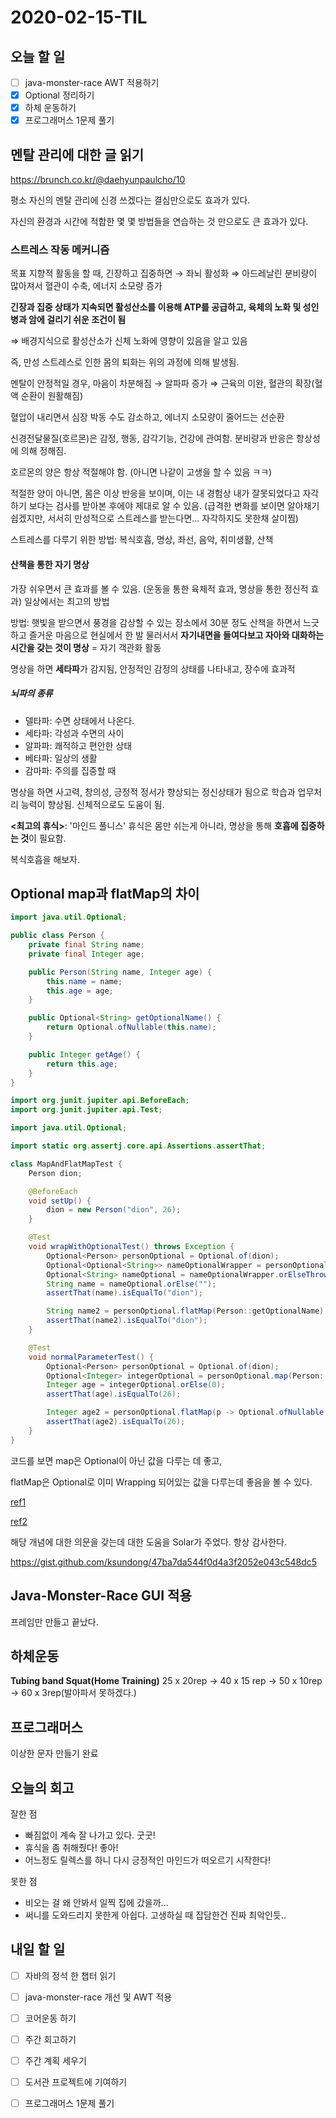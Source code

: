 # 2020-02-15-TIL

## 오늘 할 일

- [ ] java-monster-race AWT 적용하기
- [x] Optional 정리하기
- [x] 하체 운동하기
- [x] 프로그래머스 1문제 풀기

## 멘탈 관리에 대한 글 읽기

https://brunch.co.kr/@daehyunpaulcho/10

평소 자신의 멘탈 관리에 신경 쓰겠다는 결심만으로도 효과가 있다.

자신의 환경과 시간에 적합한 몇 몇 방법들을 연습하는 것 만으로도 큰 효과가 있다.

### 스트레스 작동 메커니즘

목표 지향적 활동을 할 때, 긴장하고 집중하면 → 좌뇌 활성화 ⇒ 아드레날린 분비량이 많아져서 혈관이 수축, 에너지 소모량 증가

**긴장과 집중 상태가 지속되면 활성산소를 이용해 ATP를 공급하고, 육체의 노화 및 성인병과 암에 걸리기 쉬운 조건이 됨**

⇒ 배경지식으로 활성산소가 신체 노화에 영향이 있음을 알고 있음

즉, 만성 스트레스로 인한 몸의 퇴화는 위의 과정에 의해 발생됨.

멘탈이 안정적일 경우, 마음이 차분해짐 → 알파파 증가 ⇒ 근육의 이완, 혈관의 확장(혈액 순환이 원활해짐)

혈압이 내리면서 심장 박동 수도 감소하고, 에너지 소모량이 줄어드는 선순환

신경전달물질(호르몬)은 감정, 행동, 감각기능, 건강에 관여함. 분비량과 반응은 항상성에 의해 정해짐.

호르몬의 양은 항상 적절해야 함. (아니면 나같이 고생을 할 수 있음 ㅋㅋ)

적절한 양이 아니면, 몸은 이상 반응을 보이며, 이는 내 경험상 내가 잘못되었다고 자각하기 보다는 검사를 받아본 후에야 제대로 알 수 있음. (급격한 변화를 보이면 알아채기 쉽겠지만, 서서히 만성적으로 스트레스를 받는다면... 자각하지도 못한채 살이찜)

스트레스를 다루기 위한 방법: 복식호흡, 명상, 좌선, 음악, 취미생활, 산책

#### 산책을 통한 자기 명상

가장 쉬우면서 큰 효과를 볼 수 있음. (운동을 통한 육체적 효과, 명상을 통한 정신적 효과) 일상에서는 최고의 방법

방법: 햇빛을 받으면서 풍경을 감상할 수 있는 장소에서 30분 정도 산책을 하면서 느긋하고 즐거운 마음으로 현실에서 한 발 물러서서 **자기내면을 들여다보고 자아와 대화하는 시간을 갖는 것이 명상** = 자기 객관화 활동

명상을 하면 **세타파**가 감지됨, 안정적인 감정의 상태를 나타내고, 장수에 효과적

##### 뇌파의 종류

- 델타파: 수면 상태에서 나온다.
- 세타파: 각성과 수면의 사이
- 알파파: 쾌적하고 편안한 상태
- 베타파: 일상의 생활
- 감마파: 주의를 집중할 때

명상을 하면 사고력, 창의성, 긍정적 정서가 향상되는 정신상태가 됨으로 학습과 업무처리 능력이 향상됨. 신체적으로도 도움이 됨.

**<최고의 휴식>**: '마인드 풀니스' 휴식은 몸만 쉬는게 아니라, 명상을 통해 **호흡에 집중하는 것**이 필요함.

복식호흡을 해보자.

## Optional map과 flatMap의 차이

```java
import java.util.Optional;

public class Person {
    private final String name;
    private final Integer age;

    public Person(String name, Integer age) {
        this.name = name;
        this.age = age;
    }

    public Optional<String> getOptionalName() {
        return Optional.ofNullable(this.name);
    }

    public Integer getAge() {
        return this.age;
    }
}

import org.junit.jupiter.api.BeforeEach;
import org.junit.jupiter.api.Test;

import java.util.Optional;

import static org.assertj.core.api.Assertions.assertThat;

class MapAndFlatMapTest {
    Person dion;

    @BeforeEach
    void setUp() {
        dion = new Person("dion", 26);
    }

    @Test
    void wrapWithOptionalTest() throws Exception {
        Optional<Person> personOptional = Optional.of(dion);
        Optional<Optional<String>> nameOptionalWrapper = personOptional.map(Person::getOptionalName);
        Optional<String> nameOptional = nameOptionalWrapper.orElseThrow(Exception::new);
        String name = nameOptional.orElse("");
        assertThat(name).isEqualTo("dion");

        String name2 = personOptional.flatMap(Person::getOptionalName).orElse("");
        assertThat(name2).isEqualTo("dion");
    }

    @Test
    void normalParameterTest() {
        Optional<Person> personOptional = Optional.of(dion);
        Optional<Integer> integerOptional = personOptional.map(Person::getAge);
        Integer age = integerOptional.orElse(0);
        assertThat(age).isEqualTo(26);

        Integer age2 = personOptional.flatMap(p -> Optional.ofNullable(p.getAge())).orElse(0);
        assertThat(age2).isEqualTo(26);
    }
}
```

코드를 보면 map은 Optional이 아닌 값을 다루는 데 좋고, 

flatMap은 Optional로 이미 Wrapping 되어있는 값을 다루는데 좋음을 볼 수 있다.

[ref1](https://www.baeldung.com/java-optional)

[ref2](https://www.baeldung.com/java-difference-map-and-flatmap)

해당 개념에 대한 의문을 갖는데 대한 도움을 Solar가 주었다. 항상 감사한다.

https://gist.github.com/ksundong/47ba7da544f0d4a3f2052e043c548dc5

## Java-Monster-Race GUI 적용

프레임만 만들고 끝났다.

## 하체운동

**Tubing band Squat(Home Training)** 25 x 20rep → 40 x 15 rep → 50 x 10rep → 60 x 3rep(발아파서 못하겠다.)

## 프로그래머스

이상한 문자 만들기 완료

## 오늘의 회고

잘한 점

- 빠짐없이 계속 잘 나가고 있다. 굿굿!
- 휴식을 좀 취해줬다! 좋아!
- 어느정도 릴렉스를 하니 다시 긍정적인 마인드가 떠오르기 시작한다!

못한 점

- 비오는 걸 왜 안봐서 일찍 집에 갔을까...
- 써니를 도와드리지 못한게 아쉽다. 고생하실 때 잡담한건 진짜 최악인듯..

## 내일 할 일

- [ ] 자바의 정석 한 챕터 읽기
- [ ] java-monster-race 개선 및 AWT 적용
- [ ] 코어운동 하기
- [ ] 주간 회고하기
- [ ] 주간 계획 세우기
- [ ] 도서관 프로젝트에 기여하기
- [ ] 프로그래머스 1문제 풀기

